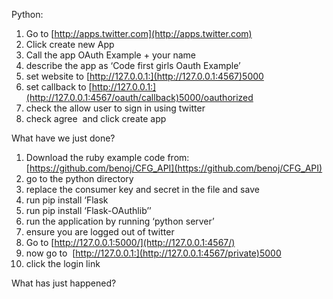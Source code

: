 Python:

1. Go to [http://apps.twitter.com](http://apps.twitter.com) 
2. Click create new App 
3. Call the app OAuth Example + your name 
4. describe the app as ‘Code first girls Oauth Example’ 
5. set website to [http://127.0.0.1:](http://127.0.0.1:4567)5000 
6. set callback to [http://127.0.0.1:](http://127.0.0.1:4567/oauth/callback)5000/oauthorized 
7. check the allow user to sign in using twitter  
8. check agree  and click create app 

What have we just done?

1. Download the ruby example code from: [https://github.com/benoj/CFG_API](https://github.com/benoj/CFG_API) 
2. go to the python directory 
3. replace the consumer key and secret in the file and save 
4. run pip install ‘Flask 
5. run pip install ‘Flask-OAuthlib’’ 
6. run the application by running ‘python server’ 
7. ensure you are logged out of twitter 
8. Go to [http://127.0.0.1:5000/](http://127.0.0.1:4567/) 
9. now go to  [http://127.0.0.1:](http://127.0.0.1:4567/private)5000 
10. click the login link 

What has just happened?